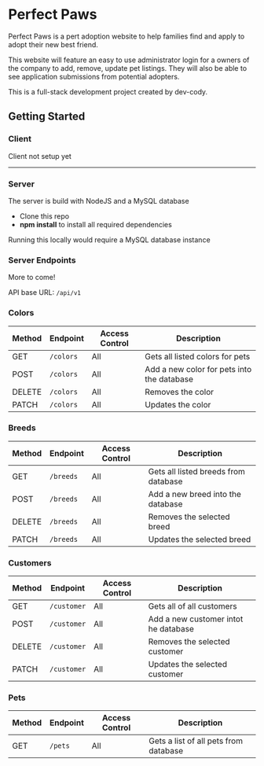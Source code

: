 # Perfect Paws
Perfect Paws is a pert adoption website to help families find and apply to adopt their new best friend. 

This website will feature an easy to use administrator login for a owners of the company to add, remove, update pet listings. They will also be able to see application submissions from potential adopters. 

This is a full-stack development project created by dev-cody.

## Getting Started

### Client
Client not setup yet

* * * 

### Server
The server is build with NodeJS and a MySQL database


- Clone this repo
- **npm install** to install all required dependencies

Running this locally would require a MySQL database instance

### Server Endpoints
More to come!

API base URL: `/api/v1`

### Colors
| Method | Endpoint                    | Access Control | Description                                    |
| ------ | --------------------------  | -------------- | ---------------------------------------------- |
| GET    | `/colors`                   | All            | Gets all listed colors for pets                |
| POST   | `/colors`                   | All            | Add a new color for pets into the database     |
| DELETE | `/colors`                   | All            | Removes the color                              |
| PATCH  | `/colors`                   | All            | Updates the color                              |

### Breeds
| Method | Endpoint                    | Access Control | Description                                    |
| ------ | --------------------------  | -------------- | ---------------------------------------------- |
| GET    | `/breeds`                   | All            | Gets all listed breeds from database           |
| POST   | `/breeds`                   | All            | Add a new breed into the database              |
| DELETE | `/breeds`                   | All            | Removes the selected breed                     |
| PATCH  | `/breeds`                   | All            | Updates the selected breed                     |

### Customers
| Method | Endpoint                    | Access Control | Description                                    |
| ------ | --------------------------  | -------------- | ---------------------------------------------- |
| GET    | `/customer`                 | All            | Gets all of all customers                      |
| POST   | `/customer`                 | All            | Add a new customer intot he database           |
| DELETE | `/customer`                 | All            | Removes the selected customer                  |
| PATCH  | `/customer`                 | All            | Updates the selected customer                  |

### Pets
| Method | Endpoint                    | Access Control | Description                                    |
| ------ | --------------------------  | -------------- | ---------------------------------------------- |
| GET    | `/pets`                     | All            | Gets a list of all pets from database          |
